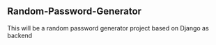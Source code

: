 ## Random-Password-Generator

This will be a random password generator project based on Django as backend
